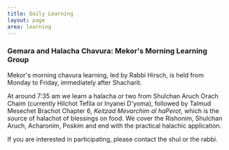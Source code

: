 ```yaml
---
title: Daily Learning
layout: page
area: learning
---
```


### Gemara and Halacha Chavura: Mekor's Morning Learning Group

Mekor's morning chavura learning, led by Rabbi Hirsch, is held from Monday to Friday, immediately after Shacharit.

At around 7:35 am we learn a halacha or two from Shulchan Aruch Orach Chaim (currently Hilchot Tefila or Inyanei D'yoma), followed by Talmud Mesechet Brachot Chapter 6, *Keitzad Mevarchim al haPerot*, which is the source of halachot of blessings on food. We cover the Rishonim, Shulchan Aruch, Acharonim, Poskim and end with the practical halachic application.

If you are interested in participating, please contact the shul or the rabbi.